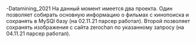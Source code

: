 -Datamining_2021
На данный момент имеется два проекта. Один позволяет собирать основную информацию о фильмах с кинопоиска и сохранять в MySQl базу (на 02.11.21 парсер работал). Второй позволяет сохранять изображения с сайта zerochan по указанному запросу (на 04.11.21 парсер работал).
